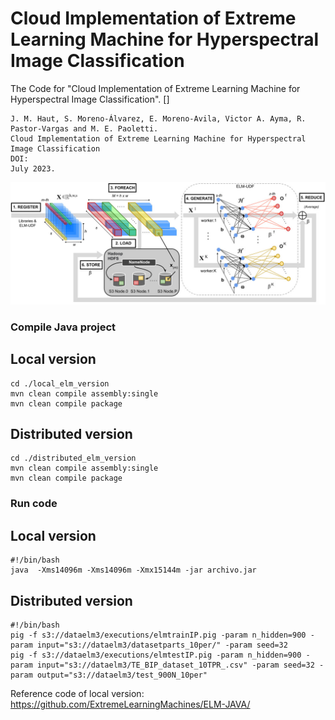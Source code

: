 # Cloud Implementation of Extreme Learning Machine for Hyperspectral Image Classification
The Code for "Cloud Implementation of Extreme Learning Machine for Hyperspectral Image Classification". []
```
J. M. Haut, S. Moreno-Álvarez, E. Moreno-Avila, Victor A. Ayma, R. Pastor-Vargas and M. E. Paoletti.
Cloud Implementation of Extreme Learning Machine for Hyperspectral Image Classification
DOI:
July 2023.
```

![CLOUDELM](./images/CLOUDELM.jpg)


### Compile Java project

## Local version
```
cd ./local_elm_version
mvn clean compile assembly:single
mvn clean compile package
```

## Distributed version
```
cd ./distributed_elm_version
mvn clean compile assembly:single
mvn clean compile package
```


### Run code

## Local version
```
#!/bin/bash
java  -Xms14096m -Xms14096m -Xmx15144m -jar archivo.jar

```
## Distributed version
```
#!/bin/bash
pig -f s3://dataelm3/executions/elmtrainIP.pig -param n_hidden=900 -param input="s3://dataelm3/datasetparts_10per/" -param seed=32
pig -f s3://dataelm3/executions/elmtestIP.pig -param n_hidden=900 -param input="s3://dataelm3/TE_BIP_dataset_10TPR_.csv" -param seed=32 -param output="s3://dataelm3/test_900N_10per"
```

Reference code of local version: https://github.com/ExtremeLearningMachines/ELM-JAVA/
